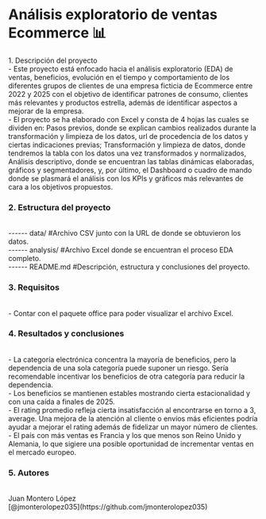 <h1>Análisis exploratorio de ventas Ecommerce 📊 </h1
<h3> <bold> 1. Descripción del proyecto </bold> </h3> <br>
- Este proyecto está enfocado hacia el análisis exploratorio (EDA) de ventas, beneficios, evolución en el tiempo y comportamiento de los diferentes grupos de clientes de una empresa ficticia de Ecommerce entre 2022 y 2025 con el objetivo de identificar patrones de consumo, clientes más relevantes y productos estrella, además de identificar aspectos a mejorar de la empresa. <br>
- El proyecto se ha elaborado con Excel y consta de 4 hojas las cuales se dividen en: Pasos previos, donde se explican cambios realizados durante la transformación y limpieza de los datos, url de procedencia de los datos y ciertas indicaciones previas; Transformación y limpieza de datos, donde tendremos la tabla con los datos una vez transformados y normalizados, Análisis descriptivo, donde se encuentran las tablas dinámicas elaboradas, gráficos y segmentadores, y, por último, el Dashboard o cuadro de mando donde se plasmará el análisis con los KPIs y gráficos más relevantes de cara a los objetivos propuestos. <br>
<h3> <bold> 2. Estructura del proyecto</bold> </h3> <br>
------ data/      #Archivo CSV junto con la URL de donde se obtuvieron los datos. <br>
------ analysis/  #Archivo Excel donde se encuentran el proceso EDA completo. <br>
------ README.md  #Descripción, estructura y conclusiones del proyecto. <br> 
<h3> <bold> 3. Requisitos </bold> </h3> <br>
- Contar con el paquete office para poder visualizar el archivo Excel. <br>
<h3> <bold> 4. Resultados y conclusiones </bold> </h3> <br>
- La categoría electrónica concentra la mayoría de beneficios, pero  la dependencia de una sola categoría puede suponer un riesgo. Sería recomendable incentivar los beneficios de otra categoría para reducir la dependencia. <br>
- Los beneficios se mantienen estables mostrando cierta estacionalidad y con una caída a finales de 2025. <br>
- El rating promedio refleja cierta insatisfacción al encontrarse en torno a 3, average. Una mejora de la atención al cliente o envíos más eficientes podría ayudar a mejorar el rating además de fidelizar un mayor número de clientes. <br>
- El país con más ventas es Francia y los que menos son Reino Unido y Alemania, lo que sigiere una posible oportunidad de incrementar ventas en el mercado europeo. <br>
<h3> <bold> 5. Autores </bold> </h3> <br>
Juan Montero López <br>
[@jmonterolopez035](https://github.com/jmonterolopez035)




